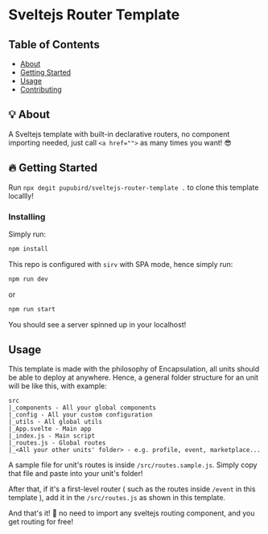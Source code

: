 # Sveltejs Router Template

## Table of Contents

- [About](#about)
- [Getting Started](#getting_started)
- [Usage](#usage)
- [Contributing](../CONTRIBUTING.md)

## 💡 About <a name = "about"></a>

A Sveltejs template with built-in declarative routers, no component importing needed, just call `<a href="">` as many times you want! 😎

## 🔥 Getting Started <a name = "getting_started"></a>

Run `npx degit pupubird/sveltejs-router-template .` to clone this template locallly!

### Installing

Simply run:

```bash
npm install
```

This repo is configured with `sirv` with SPA mode, hence simply run:

```bash
npm run dev
```

or

```bash
npm run start
```

You should see a server spinned up in your localhost!

## Usage <a name = "usage"></a>

This template is made with the philosophy of Encapsulation, all units should be able to deploy at anywhere.
Hence, a general folder structure for an unit will be like this, with example:

```folder
src
|_components - All your global components
|_config - All your custom configuration
|_utils - All global utils
|_App.svelte - Main app
|_index.js - Main script
|_routes.js - Global routes
|_<All your other units' folder> - e.g. profile, event, marketplace...
```

A sample file for unit's routes is inside `/src/routes.sample.js`. Simply copy that file and paste into your unit's folder!

After that, if it's a first-level router ( such as the routes inside `/event` in this template ), add it in the `/src/routes.js` as shown in this template.

And that's it! 🥳 no need to import any sveltejs routing component, and you get routing for free!
